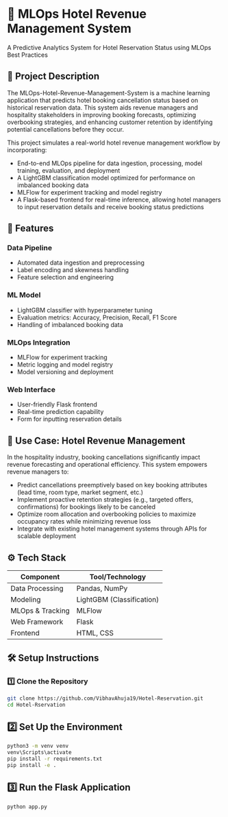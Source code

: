 # 🏨 MLOps Hotel Revenue Management System

A Predictive Analytics System for Hotel Reservation Status using MLOps Best Practices



## 📖 Project Description

The MLOps-Hotel-Revenue-Management-System is a machine learning application that predicts hotel booking cancellation status based on historical reservation data. This system aids revenue managers and hospitality stakeholders in improving booking forecasts, optimizing overbooking strategies, and enhancing customer retention by identifying potential cancellations before they occur.

This project simulates a real-world hotel revenue management workflow by incorporating:

- End-to-end MLOps pipeline for data ingestion, processing, model training, evaluation, and deployment
- A LightGBM classification model optimized for performance on imbalanced booking data
- MLFlow for experiment tracking and model registry
- A Flask-based frontend for real-time inference, allowing hotel managers to input reservation details and receive booking status predictions

## 🚀 Features

### Data Pipeline
- Automated data ingestion and preprocessing
- Label encoding and skewness handling
- Feature selection and engineering

### ML Model
- LightGBM classifier with hyperparameter tuning
- Evaluation metrics: Accuracy, Precision, Recall, F1 Score
- Handling of imbalanced booking data

### MLOps Integration
- MLFlow for experiment tracking
- Metric logging and model registry
- Model versioning and deployment

### Web Interface
- User-friendly Flask frontend
- Real-time prediction capability
- Form for inputting reservation details

## 🧩 Use Case: Hotel Revenue Management

In the hospitality industry, booking cancellations significantly impact revenue forecasting and operational efficiency. This system empowers revenue managers to:

- Predict cancellations preemptively based on key booking attributes (lead time, room type, market segment, etc.)
- Implement proactive retention strategies (e.g., targeted offers, confirmations) for bookings likely to be canceled
- Optimize room allocation and overbooking policies to maximize occupancy rates while minimizing revenue loss
- Integrate with existing hotel management systems through APIs for scalable deployment

## ⚙️ Tech Stack

| Component          | Tool/Technology       |
|--------------------|-----------------------|
| Data Processing    | Pandas, NumPy         |
| Modeling           | LightGBM (Classification) |
| MLOps & Tracking   | MLFlow                |
| Web Framework      | Flask                 |
| Frontend           | HTML, CSS             |

## 🛠️ Setup Instructions

### 1️⃣ Clone the Repository
```bash
git clone https://github.com/VibhavAhuja19/Hotel-Reservation.git
cd Hotel-Rservation
```

## 2️⃣ Set Up the Environment
```bash
python3 -m venv venv
venv\Scripts\activate
pip install -r requirements.txt
pip install -e .
```

## 3️⃣ Run the Flask Application
```bash
python app.py
``` 